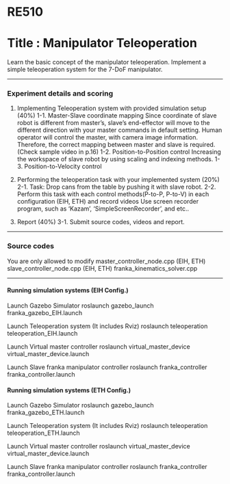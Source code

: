 # RE510

# Title : Manipulator Teleoperation

Learn the basic concept of the manipulator teleoperation.
Implement a simple teleoperation system for the 7-DoF manipulator.

---
### Experiment details and scoring 

1. Implementing Teleoperation system with provided simulation setup (40%)
  1-1. Master-Slave coordinate mapping
    Since coordinate of slave robot is different from master’s, slave’s end-effector will move to the different direction with your master commands in default setting. 
    Human operator will control the master, with camera image information.
    Therefore, the correct mapping between master and slave is required. (Check sample video in p.16)
  1-2. Position-to-Position control
    Increasing the workspace of slave robot by using scaling and indexing methods.
  1-3. Position-to-Velocity control

2. Performing the teleoperation task with your implemented system (20%)
  2-1. Task: Drop cans from the table by pushing it with slave robot.
  2-2. Perform this task with each control methods(P-to-P, P-to-V) in each configuration (EIH, ETH) and record videos
    Use screen recorder program, such as ‘Kazam’,  ‘SimpleScreenRecorder’, and etc..

3. Report (40%)
  3-1. Submit source codes, videos and report.


---
### Source codes

You are only allowed to modify 
master_controller_node.cpp (EIH, ETH)
slave_controller_node.cpp (EIH, ETH)
franka_kinematics_solver.cpp

---
#### Running simulation systems (EIH Config.)
Launch Gazebo Simulator
	roslaunch gazebo_launch franka_gazebo_EIH.launch
	
Launch Teleoperation system (It includes Rviz)
	roslaunch teleoperation teleoperation_EIH.launch

Launch Virtual master controller
	roslaunch virtual_master_device virtual_master_device.launch

Launch Slave franka manipulator controller
	roslaunch franka_controller franka_controller.launch


#### Running simulation systems (ETH Config.)
Launch Gazebo Simulator
	roslaunch gazebo_launch franka_gazebo_ETH.launch
	
Launch Teleoperation system (It includes Rviz)
	roslaunch teleoperation teleoperation_ETH.launch

Launch Virtual master controller
	roslaunch virtual_master_device virtual_master_device.launch

Launch Slave franka manipulator controller
	roslaunch franka_controller franka_controller.launch


